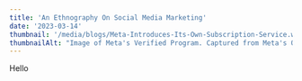 ```yaml
---
title: 'An Ethnography On Social Media Marketing'
date: '2023-03-14'
thumbnail: '/media/blogs/Meta-Introduces-Its-Own-Subscription-Service.webp'
thumbnailAlt: "Image of Meta's Verified Program. Captured from Meta's Official Website."
---
```


Hello
